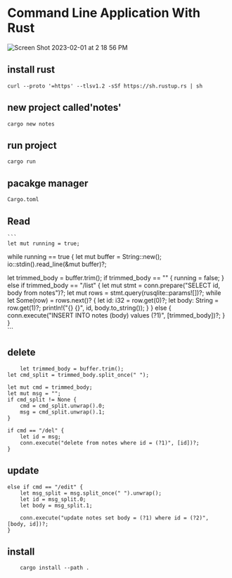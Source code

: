 # Command Line Application With Rust 
![Screen Shot 2023-02-01 at 2 18 56 PM](https://user-images.githubusercontent.com/90811429/216141512-d3053fba-9771-4843-911b-9519f4bc2c43.png)

## install rust

```
curl --proto '=https' --tlsv1.2 -sSf https://sh.rustup.rs | sh
```
## new project called'notes'

```
cargo new notes
```
## run project

```
cargo run
```

## pacakge manager

```
Cargo.toml
```

## Read
    
    ```
    let mut running = true;
while running == true {
  let mut buffer = String::new();
  io::stdin().read_line(&mut buffer)?;

  let trimmed_body = buffer.trim();
  if trimmed_body == "" {
    running = false;
  } else if trimmed_body == "/list" {
    let mut stmt = conn.prepare("SELECT id, body from notes")?;
    let mut rows = stmt.query(rusqlite::params![])?;
    while let Some(row) = rows.next()? {
      let id: i32 = row.get(0)?;
      let body: String = row.get(1)?;
      println!("{} {}", id, body.to_string());
    }
  } else {
   conn.execute("INSERT INTO notes (body) values (?1)", [trimmed_body])?;
  }
}    
    ```     

## delete

``` 
    let trimmed_body = buffer.trim();
let cmd_split = trimmed_body.split_once(" ");

let mut cmd = trimmed_body;
let mut msg = "";
if cmd_split != None {
    cmd = cmd_split.unwrap().0;
    msg = cmd_split.unwrap().1;
}

if cmd == "/del" {
    let id = msg;
    conn.execute("delete from notes where id = (?1)", [id])?;
}
```

## update

```
else if cmd == "/edit" {
    let msg_split = msg.split_once(" ").unwrap();
    let id = msg_split.0;
    let body = msg_split.1;

    conn.execute("update notes set body = (?1) where id = (?2)", [body, id])?;
}
```

## install

```
    cargo install --path .
```